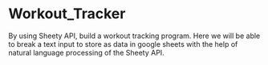 # Workout_Tracker
By using Sheety API, build a workout tracking program. Here we will be able to break a text input to store as data in google sheets with the help of natural language processing of the Sheety API. 
